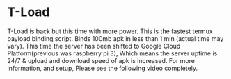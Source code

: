 # T-Load
T-Load is back but this time with more power. This is the fastest termux payload binding script. Binds 100mb apk in less than 1 min (actual time may vary).
This time the server has been shifted to Google Cloud Platform(previous was raspberry pi 3), Which means the server uptime is 24/7 & upload and download speed of apk is increased.
For more information, and setup, Please see the following video completely.
